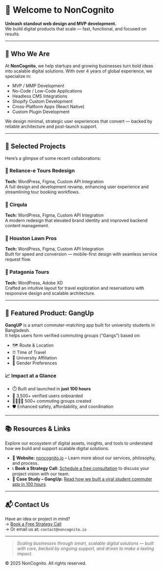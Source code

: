 # 👋 Welcome to NonCognito

**Unleash standout web design and MVP development.**  
We build digital products that scale — fast, functional, and focused on results.

---

## 🚀 Who We Are

At **NonCognito**, we help startups and growing businesses turn bold ideas into scalable digital solutions. With over 4 years of global experience, we specialize in:

- MVP / MMP Development  
- No-Code / Low-Code Applications  
- Headless CMS Integrations  
- Shopify Custom Development  
- Cross-Platform Apps (React Native)  
- Custom Plugin Development  

We design minimal, strategic user experiences that convert — backed by reliable architecture and post-launch support.

---

## 🧩 Selected Projects

Here’s a glimpse of some recent collaborations:

### 🔹 Reliance-e Tours Redesign  
**Tech:** WordPress, Figma, Custom API Integration  
A full design and development revamp, enhancing user experience and streamlining tour booking workflows.

### 🔹 Cirqula  
**Tech:** WordPress, Figma, Custom API Integration  
A modern redesign that elevated brand identity and improved backend content management.

### 🔹 Houston Lawn Pros  
**Tech:** WordPress, Figma, Custom API Integration  
Built for speed and conversion — mobile-first design with seamless service request flow.

### 🔹 Patagonia Tours  
**Tech:** WordPress, Adobe XD  
Crafted an intuitive layout for travel exploration and reservations with responsive design and scalable architecture.

---

## 🧪 Featured Product: GangUp

**GangUP** is a smart commuter-matching app built for university students in Bangladesh.  
It helps users form verified commuting groups (“Gangs”) based on:

- 🗺️ Route & Location  
- ⏰ Time of Travel  
- 🏫 University Affiliation  
- 🚻 Gender Preferences  

### 📈 Impact at a Glance
- ⏱️ Built and launched in **just 100 hours**  
- 👥 3,500+ verified users onboarded  
- 👨‍👩‍👧‍👦 500+ commuting groups created  
- 🛡️ Enhanced safety, affordability, and coordination

---

## 📚 Resources & Links

Explore our ecosystem of digital assets, insights, and tools to understand how we build and support scalable digital solutions.

- 🔗 **Website:** [noncognito.io](https://noncognito.io) – Learn more about our services, philosophy, and process.  
- 📞 **Book a Strategy Call:** [Schedule a free consultation](https://noncognito.io/book-a-call/) to discuss your project vision with our team.  
- 🧠 **Case Study – GangUp:** [Read how we built a viral student commuter app in 100 hours](https://noncognito.io/gangup-app-for-students-for-safer-commutes-case-study/)  

---

## 📬 Contact Us

Have an idea or project in mind?  
→ [Book a Free Strategy Call](https://noncognito.io/book-a-call/)  
→ Or email us at: `contact@noncognito.io`

---

> _Scaling businesses through smart, scalable digital solutions — built with care, backed by ongoing support, and driven to make a lasting impact._

© 2025 NonCognito. All rights reserved.
